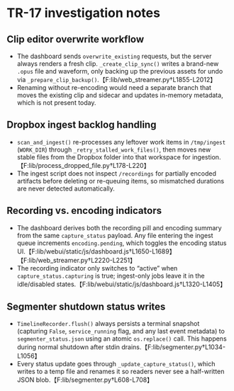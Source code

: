 # TR-17 investigation notes

## Clip editor overwrite workflow
- The dashboard sends `overwrite_existing` requests, but the server always renders a fresh clip. `_create_clip_sync()` writes a brand-new `.opus` file and waveform, only backing up the previous assets for undo via `_prepare_clip_backup()`.【F:lib/web_streamer.py†L1855-L2012】
- Renaming without re-encoding would need a separate branch that moves the existing clip and sidecar and updates in-memory metadata, which is not present today.

## Dropbox ingest backlog handling
- `scan_and_ingest()` re-processes any leftover work items in `/tmp/ingest` (`WORK_DIR`) through `_retry_stalled_work_files()`, then moves new stable files from the Dropbox folder into that workspace for ingestion.【F:lib/process_dropped_file.py†L178-L220】
- The ingest script does not inspect `/recordings` for partially encoded artifacts before deleting or re-queuing items, so mismatched durations are never detected automatically.

## Recording vs. encoding indicators
- The dashboard derives both the recording pill and encoding summary from the same `capture_status` payload. Any file entering the ingest queue increments `encoding.pending`, which toggles the encoding status UI.【F:lib/webui/static/js/dashboard.js†L1650-L1689】【F:lib/web_streamer.py†L2220-L2251】
- The recording indicator only switches to “active” when `capture_status.capturing` is true; ingest-only jobs leave it in the idle/disabled states.【F:lib/webui/static/js/dashboard.js†L1320-L1405】

## Segmenter shutdown status writes
- `TimelineRecorder.flush()` always persists a terminal snapshot (capturing `False`, `service_running` flag, and any last event metadata) to `segmenter_status.json` using an atomic `os.replace()` call. This happens during normal shutdown after stdin drains.【F:lib/segmenter.py†L1034-L1056】
- Every status update goes through `_update_capture_status()`, which writes to a temp file and renames it so readers never see a half-written JSON blob.【F:lib/segmenter.py†L608-L708】
